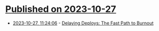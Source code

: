 # [Published on 2023-10-27](index.md)

* [2023-10-27, 11:24:06](https://lobste.rs/s/ii5nit/delaying_deploys_fast_path_burnout) - [Delaying Deploys: The Fast Path to Burnout](https://www.openmymind.net/Fast-Path-To-Burnout-Not-Deploying/)
